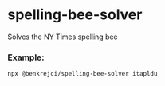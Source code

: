 # spelling-bee-solver
Solves the NY Times spelling bee

### Example:
```sh
npx @benkrejci/spelling-bee-solver itapldu
```